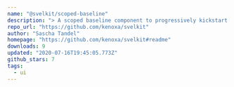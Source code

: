 ```yaml
---
name: "@svelkit/scoped-baseline"
description: "> A scoped baseline component to progressively kickstart an elegant, consistent, and simple baseline to build upon."
repo_url: "https://github.com/kenoxa/svelkit"
author: "Sascha Tandel"
homepage: "https://github.com/kenoxa/svelkit#readme"
downloads: 9
updated: "2020-07-16T19:45:05.773Z"
github_stars: 7
tags: 
  - ui
---
```

